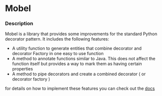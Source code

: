 # Mobel

### Description

Mobel is a library that provides some improvements for the standard Python decorator pattern. It includes the following features:
- A utility function to generate entities that combine decorator and decorator Factory in one easy to use function
- A method to annotate functions similar to Java. This does not affect the function itself but provides a way to mark them as having certain properties
- A method to pipe decorators and create a combined decorator ( or decorator factory )

for details on how to implement these features you can check out the [docs](DOCS.md)
